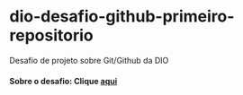 # dio-desafio-github-primeiro-repositorio
Desafio de projeto sobre Git/Github da DIO

#### Sobre o desafio: Clique [aqui](https://web.dio.me/project/criando-seu-primeiro-repositorio-no-github-para-compartilhar-seu-progresso/learning/a6e285fa-b9a0-4bc2-8353-7b729dabcf0c) 
